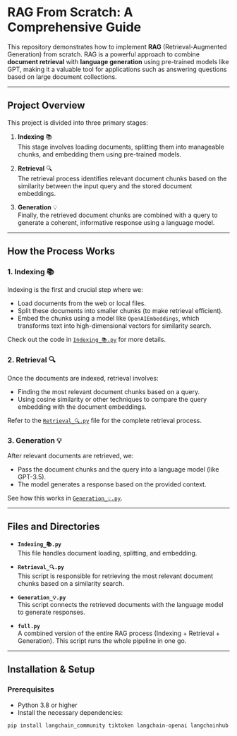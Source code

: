 # **RAG From Scratch: A Comprehensive Guide**

This repository demonstrates how to implement **RAG** (Retrieval-Augmented Generation) from scratch. RAG is a powerful approach to combine **document retrieval** with **language generation** using pre-trained models like GPT, making it a valuable tool for applications such as answering questions based on large document collections.

---

## **Project Overview**

This project is divided into three primary stages:

1. **Indexing** 📚  
   This stage involves loading documents, splitting them into manageable chunks, and embedding them using pre-trained models.

2. **Retrieval** 🔍  
   The retrieval process identifies relevant document chunks based on the similarity between the input query and the stored document embeddings.

3. **Generation** 💡  
   Finally, the retrieved document chunks are combined with a query to generate a coherent, informative response using a language model.

---

## **How the Process Works**

### 1. **Indexing** 📚

Indexing is the first and crucial step where we:
- Load documents from the web or local files.
- Split these documents into smaller chunks (to make retrieval efficient).
- Embed the chunks using a model like `OpenAIEmbeddings`, which transforms text into high-dimensional vectors for similarity search.

Check out the code in [`Indexing_📚.py`](./Indexing_📚.py) for more details.

### 2. **Retrieval** 🔍

Once the documents are indexed, retrieval involves:
- Finding the most relevant document chunks based on a query.
- Using cosine similarity or other techniques to compare the query embedding with the document embeddings.

Refer to the [`Retrieval_🔍.py`](./Retrieval_🔍.py) file for the complete retrieval process.

### 3. **Generation** 💡

After relevant documents are retrieved, we:
- Pass the document chunks and the query into a language model (like GPT-3.5).
- The model generates a response based on the provided context.

See how this works in [`Generation_💡.py`](./Generation_💡.py).

---

## **Files and Directories**

- **`Indexing_📚.py`**  
   This file handles document loading, splitting, and embedding.

- **`Retrieval_🔍.py`**  
   This script is responsible for retrieving the most relevant document chunks based on a similarity search.

- **`Generation_💡.py`**  
   This script connects the retrieved documents with the language model to generate responses.

- **`full.py`**  
   A combined version of the entire RAG process (Indexing + Retrieval + Generation). This script runs the whole pipeline in one go.

---

## **Installation & Setup**

### Prerequisites
- Python 3.8 or higher
- Install the necessary dependencies:

```bash
pip install langchain_community tiktoken langchain-openai langchainhub chromadb langchain

